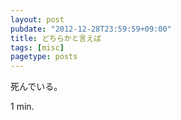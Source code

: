 ```yaml
---
layout: post
pubdate: "2012-12-28T23:59:59+09:00"
title: どちらかと言えば
tags: [misc]
pagetype: posts
---
```

死んでいる。

1 min.
